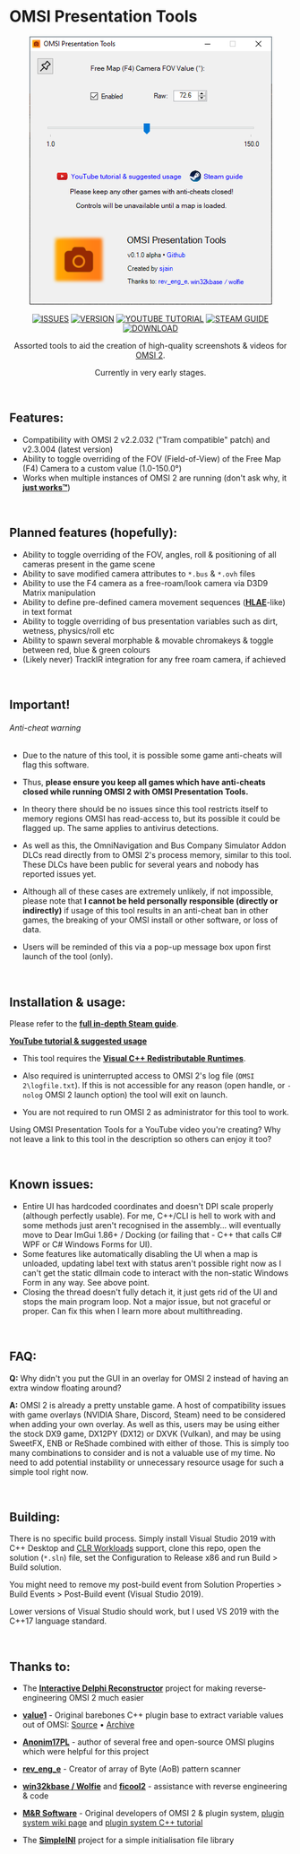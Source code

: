 # OMSI Presentation Tools

<div align="center">

![SCREENSHOT](https://github.com/sjain882/OMSI-Presentation-Tools/blob/main/Assets/Preview.png?raw=true)

[![ISSUES](https://img.shields.io/github/issues/sjain882/OMSI-Presentation-Tools?color=FF6D00&style=flat)](https://github.com/sjain882/OMSI-Presentation-Tools/issues)
[![VERSION](https://img.shields.io/github/v/release/sjain882/OMSI-Presentation-Tools?color=FF6D00&style=flat)](https://github.com/sjain882/OMSI-Presentation-Tools/releases/latest)
[![YOUTUBE TUTORIAL](https://img.shields.io/badge/-YouTube%20Tutorial-%23DD2C00?style=flat)](https://www.youtube.com/watch?v=pvU8gO66mTs)
[![STEAM GUIDE](https://img.shields.io/badge/-Steam%20Guide-%2301579B?style=flat)](https://steamcommunity.com/sharedfiles/filedetails/?id=2569510456)
[![DOWNLOAD](https://img.shields.io/badge/-Download-%232E7D32?style=flat)](https://github.com/sjain882/OMSI-Presentation-Tools/releases/latest)

Assorted tools to aid the creation of high-quality screenshots & videos for [OMSI 2](https://store.steampowered.com/app/252530).

Currently in very early stages.
</div>

‎
## Features:

- Compatibility with OMSI 2 v2.2.032 ("Tram compatible" patch) and v2.3.004 (latest version)
- Ability to toggle overriding of the FOV (Field-of-View) of the Free Map (F4) Camera to a custom value (1.0-150.0°)
- Works when multiple instances of OMSI 2 are running (don't ask why, it **[just works™](https://github.com/sjain882/OMSI-Presentation-Tools/raw/main/Assets/Multi-instance.png?raw=true)**)

‎
## Planned features (hopefully):

- Ability to toggle overriding of the FOV, angles, roll & positioning of all cameras present in the game scene
- Ability to save modified camera attributes to `*.bus` & `*.ovh` files
- Ability to use the F4 camera as a free-roam/look camera via D3D9 Matrix manipulation
- Ability to define pre-defined camera movement sequences (**[HLAE](https://github.com/advancedfx/advancedfx)**-like) in text format
- Ability to toggle overriding of bus presentation variables such as dirt, wetness, physics/roll etc
- Ability to spawn several morphable & movable chromakeys & toggle between red, blue & green colours
- (Likely never) TrackIR integration for any free roam camera, if achieved

‎
## Important!

###### Anti-cheat warning

- Due to the nature of this tool, it is possible some game anti-cheats will flag this software. 

- Thus, **please ensure you keep all games which have anti-cheats closed while running OMSI 2 with OMSI Presentation Tools.** 

- In theory there should be no issues since this tool restricts itself to memory regions OMSI has read-access to, but its possible it could be flagged up. The same applies to antivirus detections.

- As well as this, the OmniNavigation and Bus Company Simulator Addon DLCs read directly from to OMSI 2's process memory, similar to this tool. These DLCs have been public for several years and nobody has reported issues yet.

- Although all of these cases are extremely unlikely, if not impossible, please note that **I cannot be held personally responsible (directly or indirectly)** if usage of this tool results in an anti-cheat ban in other games, the breaking of your OMSI install or other software, or loss of data.

- Users will be reminded of this via a pop-up message box upon first launch of the tool (only).

‎
## Installation & usage:

Please refer to the **[full in-depth Steam guide](https://steamcommunity.com/sharedfiles/filedetails/?id=2569510456)**.

**[YouTube tutorial & suggested usage](https://www.youtube.com/watch?v=pvU8gO66mTs)**

- This tool requires the **[Visual C++ Redistributable Runtimes](https://www.techpowerup.com/download/visual-c-redistributable-runtime-package-all-in-one/)**.

- Also required is uninterrupted access to OMSI 2's log file (`OMSI 2\logfile.txt`). If this is not accessible for any reason (open handle, or `-nolog` OMSI 2 launch option) the tool will exit on launch.

- You are not required to run OMSI 2 as administrator for this tool to work.

Using OMSI Presentation Tools for a YouTube video you're creating? Why not leave a link to this tool in the description so others can enjoy it too?

‎
## Known issues:

- Entire UI has hardcoded coordinates and doesn't DPI scale properly (although perfectly usable). For me, C++/CLI is hell to work with and some methods just aren't recognised in the assembly... will eventually move to Dear ImGui 1.86+ / Docking (or failing that - C++ that calls C# WPF or C# Windows Forms for UI).
- Some features like automatically disabling the UI when a map is unloaded, updating label text with status aren't possible right now as I can't get the static dllmain code to interact with the non-static Windows Form in any way. See above point.
- Closing the thread doesn't fully detach it, it just gets rid of the UI and stops the main program loop. Not a major issue, but not graceful or proper. Can fix this when I learn more about multithreading.

‎
## FAQ:

**Q:** Why didn't you put the GUI in an overlay for OMSI 2 instead of having an extra window floating around?

**A:** OMSI 2 is already a pretty unstable game. A host of compatibility issues with game overlays (NVIDIA Share, Discord, Steam) need to be considered when adding your own overlay. As well as this, users may be using either the stock DX9 game, DX12PY (DX12) or DXVK (Vulkan), and may be using SweetFX, ENB or ReShade combined with either of those. This is simply too many combinations to consider and is not a valuable use of my time. No need to add potential instability or unnecessary resource usage for such a simple tool right now.

‎
## Building:

There is no specific build process. Simply install Visual Studio 2019 with C++ Desktop and [CLR Workloads](https://www.youtube.com/watch?v=HcxlYkU8aY0) support, clone this repo, open the solution (`*.sln`) file, set the Configuration to Release x86 and run Build > Build solution.

You might need to remove my post-build event from Solution Properties > Build Events > Post-Build event (Visual Studio 2019).

Lower versions of Visual Studio should work, but I used VS 2019 with the C++17 language standard.

‎
## Thanks to:

- The **[Interactive Delphi Reconstructor](https://github.com/crypto2011/IDR)** project for making reverse-engineering OMSI 2 much easier

- **[value1](https://forum.omnibussimulator.de/index.php?user/18150-value1/)** - Original barebones C++ plugin base to extract variable values out of OMSI: [Source](https://forum.omnibussimulator.de/forum/index.php?thread/11008-programming-of-the-plugin-interface/&postID=286009#post286009) • [Archive](https://web.archive.org/web/20200526071900/https://forum.omnibussimulator.de/forum/index.php?thread/11008-programming-of-the-plugin-interface/&postID=286009#post286009)

- **[Anonim17PL](https://github.com/Anonim17PL)** - author of several free and open-source OMSI plugins which were helpful for this project

- **[rev_eng_e](https://github.com/rev-eng-e)** - Creator of array of Byte (AoB) pattern scanner

- **[win32kbase / Wolfie](https://github.com/win32kbase)** and **[ficool2](https://github.com/ficool2)** - assistance with reverse engineering & code

- **[M&R Software](http://www.m-r-software.de/)** - Original developers of OMSI 2 & plugin system, [plugin system wiki page](http://wiki.omnibussimulator.de/omsiwikineu.de/index.php?title=Plug-in-Schnittstelle) and [plugin system C++ tutorial](http://wiki.omnibussimulator.de/omsiwikineu.de/index.php?title=OMSI_Plugin_Framework)

- The **[SimpleINI](https://github.com/brofield/simpleini)** project for a simple initialisation file library